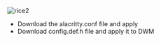 ![rice2](https://github.com/em0n-1337/Linux-Ricing/assets/156088588/8a9f1567-cfc2-4557-a662-1ad907acb273)

- Download the alacritty.conf file and apply 
- Download config.def.h file and apply it to DWM
